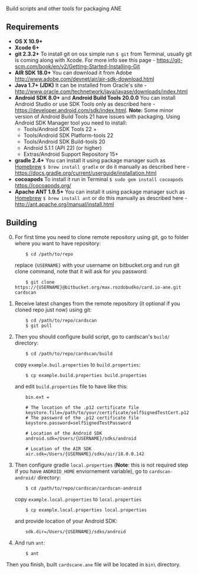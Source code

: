 Build scripts and other tools for packaging ANE

## Requirements

* **OS X 10.9+**
* **Xcode 6+** 
* **git 2.3.2+**
To install git on osx simple run `$ git` from Terminal, usually git is coming along with Xcode. For more info see this page - https://git-scm.com/book/en/v2/Getting-Started-Installing-Git
* **AIR SDK 18.0+**
You can download it from Adobe http://www.adobe.com/devnet/air/air-sdk-download.html
* **Java 1.7+ (JDK)** 
It can be installed from Oracle's site - http://www.oracle.com/technetwork/java/javase/downloads/index.html
* **Android SDK 8.0+** and **Android Build Tools 20.0.0** 
You can install Android Studio or use SDK Tools only as described here - https://developer.android.com/sdk/index.html. **Note:** Some minor version of Android Build Tools 21 have issues with packaging.
Using Android SDK Manager tool you need to install:
    - Tools/Android SDK Tools 22 +
    - Tools/Android SDK Platform-tools 22
    - Tools/Android SDK Build-tools 20
    - Android 5.1.1 (API 22)  (or higher)
    - Extras/Android Support Repository 15+
* **gradle 2.4+** You can install it using package manager such as [Homebrew](http://brew.sh) `$ brew install gradle` or do it manually as described here - https://docs.gradle.org/current/userguide/installation.html
* **cocoapods** To install it run in Terminal `$ sudo gem install cocoapods` https://cocoapods.org/
* **Apache ANT 1.9.5+** You can install it using package manager such as [Homebrew](http://brew.sh) `$ brew install ant` or do this manually as described here - http://ant.apache.org/manual/install.html

## Building

0. For first time you need to clone remote repository using git, go to folder where you want to have repository:

    ~~~    
        $ cd /path/to/repo
    ~~~
    replace `{USERNAME}` with your username on bitbucket.org and run git clone command, note that it will ask for you password:
    ~~~
        $ git clone https://{USERNAME}@bitbucket.org/max.rozdobudko/card.io-ane.git cardscan
    ~~~

0. Receive latest changes from the remote repository (it optional if you cloned repo just now) using git:

    ~~~
        $ cd /path/to/repo/cardscan
        $ git pull 
    ~~~

0. Then you should configure build script, go to cardscan's `build/` directory:

    ~~~
        $ cd /path/to/repo/cardscan/build
    ~~~
    copy `example.buil.properties` to `build.properties`:
    ~~~
        $ cp example.build.properties build.properties
    ~~~
    and edit `build.properties` file to have like this:
    ~~~
        bin.ext =
        
        # The location of the .p12 certificate file
        keystore.file=/path/to/your/certificate/selfSignedTestCert.p12
        # The password of the .p12 certificate file
        keystore.password=selfSignedTestPassword
        
        # Location of the Android SDK
        android.sdk=/Users/{USERNAME}/sdks/android
        
        # Location of the AIR SDK
        air.sdk=/Users/{USERNAME}/sdks/air/18.0.0.142
    ~~~

0. Then configure gradle `local.properties` (**Note**: this is not required step if you have `ANDROID_HOME` enviornement variable), go to `cardscan-android/` directory:

    ~~~
        $ cd /path/to/repo/cardscan/cardscan-android
    ~~~
    copy `example.local.properties` to `local.properties`
    ~~~
        $ cp example.local.properties local.properties
    ~~~
    and provide location of your Android SDK:
    ~~~
        sdk.dir=/Users/{USERNAME}/sdks/android
    ~~~

0. And run `ant`:

    ~~~
        $ ant
    ~~~

Then you finish, built `cardscane.ane` file will be located in `bin\` directory.
